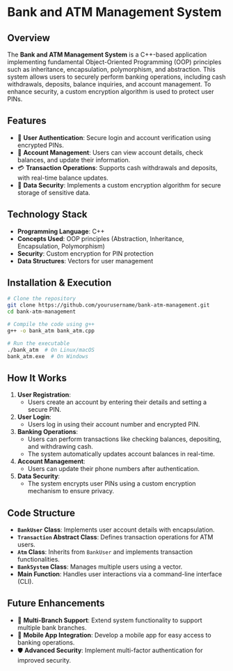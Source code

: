 # Bank and ATM Management System

## Overview
The **Bank and ATM Management System** is a C++-based application implementing fundamental Object-Oriented Programming (OOP) principles such as inheritance, encapsulation, polymorphism, and abstraction. This system allows users to securely perform banking operations, including cash withdrawals, deposits, balance inquiries, and account management. To enhance security, a custom encryption algorithm is used to protect user PINs.

## Features
- 🔑 **User Authentication**: Secure login and account verification using encrypted PINs.
- 🏦 **Account Management**: Users can view account details, check balances, and update their information.
- 💳 **Transaction Operations**: Supports cash withdrawals and deposits, with real-time balance updates.
- 🔐 **Data Security**: Implements a custom encryption algorithm for secure storage of sensitive data.

## Technology Stack
- **Programming Language**: C++
- **Concepts Used**: OOP principles (Abstraction, Inheritance, Encapsulation, Polymorphism)
- **Security**: Custom encryption for PIN protection
- **Data Structures**: Vectors for user management

## Installation & Execution
```bash
# Clone the repository
git clone https://github.com/yourusername/bank-atm-management.git
cd bank-atm-management

# Compile the code using g++
g++ -o bank_atm bank_atm.cpp

# Run the executable
./bank_atm  # On Linux/macOS
bank_atm.exe  # On Windows
```

## How It Works
1. **User Registration**:
   - Users create an account by entering their details and setting a secure PIN.
2. **User Login**:
   - Users log in using their account number and encrypted PIN.
3. **Banking Operations**:
   - Users can perform transactions like checking balances, depositing, and withdrawing cash.
   - The system automatically updates account balances in real-time.
4. **Account Management**:
   - Users can update their phone numbers after authentication.
5. **Data Security**:
   - The system encrypts user PINs using a custom encryption mechanism to ensure privacy.

## Code Structure
- **`BankUser` Class**: Implements user account details with encapsulation.
- **`Transaction` Abstract Class**: Defines transaction operations for ATM users.
- **`Atm` Class**: Inherits from `BankUser` and implements transaction functionalities.
- **`BankSystem` Class**: Manages multiple users using a vector.
- **Main Function**: Handles user interactions via a command-line interface (CLI).

## Future Enhancements
- 🏦 **Multi-Branch Support**: Extend system functionality to support multiple bank branches.
- 📱 **Mobile App Integration**: Develop a mobile app for easy access to banking operations.
- 🛡 **Advanced Security**: Implement multi-factor authentication for improved security.





